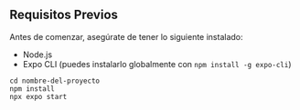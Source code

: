
## Requisitos Previos

Antes de comenzar, asegúrate de tener lo siguiente instalado:

- Node.js
- Expo CLI (puedes instalarlo globalmente con `npm install -g expo-cli`)

```
cd nombre-del-proyecto
npm install
npx expo start
```



